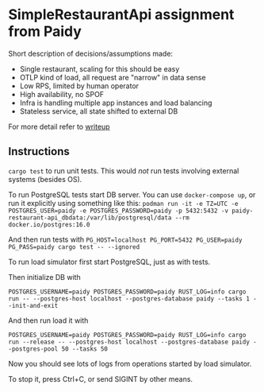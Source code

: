 # SimpleRestaurantApi assignment from Paidy

Short description of decisions/assumptions made:

* Single restaurant, scaling for this should be easy 
* OTLP kind of load, all request are "narrow" in data sense 
* Low RPS, limited by human operator
* High availability, no SPOF
* Infra is handling multiple app instances and load balancing
* Stateless service, all state shifted to external DB

For more detail refer to [writeup](./writeup.md)

## Instructions 

`cargo test` to run unit tests. This would _not_ run tests involving external systems (besides OS).

To run PostgreSQL tests start DB server.
You can use `docker-compose up`, or run it explicitly using something like this: 
`podman run -it -e TZ=UTC -e POSTGRES_USER=paidy -e POSTGRES_PASSWORD=paidy -p 5432:5432 -v paidy-restaurant-api_dbdata:/var/lib/postgresql/data --rm docker.io/postgres:16.0`

And then run tests with
`PG_HOST=localhost PG_PORT=5432 PG_USER=paidy PG_PASS=paidy cargo test -- --ignored`

To run load simulator first start PostgreSQL, just as with tests.

Then initialize DB with

`POSTGRES_USERNAME=paidy POSTGRES_PASSWORD=paidy RUST_LOG=info cargo run -- --postgres-host localhost --postgres-database paidy --tasks 1 --init-and-exit`

And then run load it with

`POSTGRES_USERNAME=paidy POSTGRES_PASSWORD=paidy RUST_LOG=info cargo run --release -- --postgres-host localhost --postgres-database paidy --postgres-pool 50 --tasks 50`

Now you should see lots of logs from operations started by load simulator.

To stop it, press Ctrl+C, or send SIGINT by other means.

